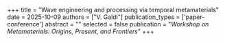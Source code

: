 +++
title = "Wave engineering and processing via temporal metamaterials"
date = 2025-10-09
authors = ["V. Galdi"]
publication_types = ['paper-conference']
abstract = ""
selected = false
publication = "*Workshop on Metamaterials: Origins, Present, and Frontiers*"
+++
